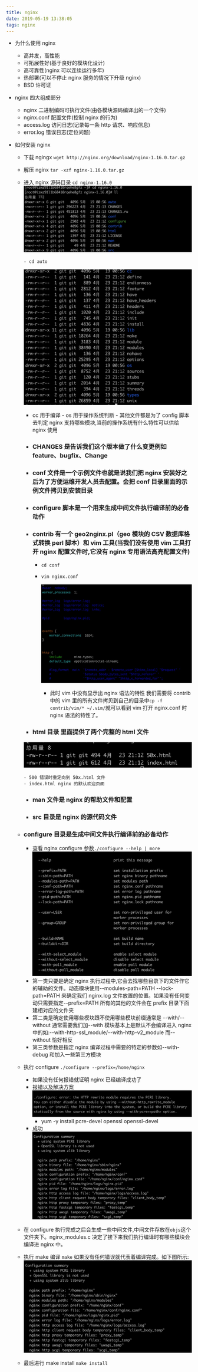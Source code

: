 ```yaml
---
title: nginx
date: 2019-05-19 13:38:05
tags: nginx
---
```


- 为什么使用 nginx

  - 高并发，高性能
  - 可拓展性好(基于良好的模块化设计)
  - 高可靠性(nginx 可以连续运行多年)
  - 热部署(可以不停止 nginx 服务的情况下升级 nginx)
  - BSD 许可证

- nginx 四大组成部分

  - nginx 二进制编码可执行文件(由各模块源码编译出的一个文件)
  - nginx.conf 配置文件(控制 nginx 的行为)
  - access.log 访问日志(记录每一条 http 请求、响应信息)
  - error.log 错误日志(定位问题)

- 如何安装 nginx

  - 下载 ngingx `wget http://nginx.org/download/nginx-1.16.0.tar.gz`
  - 解压 nginx `tar -xzf nginx-1.16.0.tar.gz`
  - 进入 nginx 源码目录 `cd nginx-1.16.0`
    ![cd nginx-1.16.0](./nginx/1558198718995.jpg)

        - cd auto

    ![cd auto](./nginx/1558199062377.jpg)

    - cc 用于编译 - os 用于操作系统判断 - 其他文件都是为了 config 脚本去判定 nginx 支持哪些模块,当前的操作系统有什么特性可以供给 nginx 使用

    - ### CHANGES 是告诉我们这个版本做了什么变更例如 feature、bugfix、Change

    - ### conf 文件是一个示例文件也就是说我们把 nginx 安装好之后为了方便运维开发人员去配置。会把 conf 目录里面的示例文件拷贝到安装目录
    - ### configure 脚本是一个用来生成中间文件执行编译前的必备动作
    - ### contrib 有一个 geo2nginx.pl（geo 模块的 CSV 数据库格式转换 perl 脚本）和 vim 工具(当我们没有使用 vim 工具打开 nginx 配置文件时,它没有 nginx 专用语法高亮配置文件)

      - `cd conf`
      - `vim nginx.conf`

        ![cd nginx-1.16.0](./nginx/1558200850858.jpg)

        - 此时 vim 中没有显示出 nginx 语法的特性
          我们需要将 contrib 中的 vim 里的所有文件拷贝到自己的目录中`cp -f contrib/vim/* ~/.vim/`就可以看到 vim 打开 nginx.conf 时 nginx 语法的特性了。

    - ### html 目录 里面提供了两个完整的 html 文件

    ![cd auto](./nginx/1558201740787.jpg)

        - 500 错误时重定向到 50x.html 文件
        - index.html nginx 的默认欢迎页面

    - ### man 文件是 nginx 的帮助文件和配置
    - ### src 目录是 nginx 的源代码文件

  - ### configure 目录是生成中间文件执行编译前的必备动作
    - 查看 nginx configure 参数`./configure --help | more`
      ![cd auto](./nginx/1558202387085.jpg)
    - 第一类只要是确定 nginx 执行过程中,它会去找哪些目录下的文件作它的辅助的文件。动态模块使用--modules-path=PATH --lock-path=PATH 来确定我们 nginx.log 文件放置的位置。如果没有任何变动只需要指定--prefix=PATH 所有的其他的文件会在 prefix 目录下面建相对应的文件夹
    - 第二类是确定使用哪些模块跟不使用哪些模块前缀通常是 --with/--without 通常需要我们加--with 模块基本上是默认不会编译进入 nginx 中的如:--with-http-ssl_module/--with-http-v2_module 而--without 恰好相反
    - 第三类参数是指定 nginx 编译过程中需要的特定的参数如--with-debug 和加入一些第三方模块
  - 执行 configure `./configure --prefix=/home/nginx`
    - 如果没有任何报错就证明 nginx 已经编译成功了
    - 报错以及解决方案
      ![error ](./nginx/1558203898213.jpg)
      - yum -y install pcre-devel openssl openssl-devel
    - 成功
      ![error ](./nginx/1558203981011.jpg)
  - 在 configure 执行完成之后会生成一些中间文件,中间文件存放在`objs`这个文件夹下。nginx_modules.c 决定了接下来我们执行编译时有哪些模块会编译进 nginx 中。
  - 执行 make 编译 `make` 如果没有任何错误就代表着编译完成。如下图所示:
    ![make](./nginx/1558203981011.jpg)
  - 最后进行 make install `make install`

